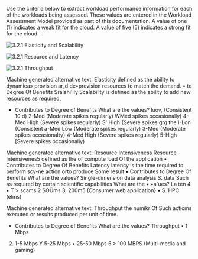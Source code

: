 Use the criteria below to extract workload performance information for each of the workloads being assessed.  These values are entered in the Workload Assessment Model provided as part of this documentation. A value of one (1) indicates a weak fit for the cloud.  A value of five (5) indicates a strong fit for the cloud.

![3.2.1 Elasticity and Scalability]()

![3.2.1 Resource and Latency]()

![3.2.1 Throughput]()

Machine generated alternative text:
Elasticity 
defined as the ability to dynamica» provision ar„d 
de•prcvision resources to match the demand. 
• to Degree Of Benefits 
Sralahi'ily 
Scalability is defined as the ability to add new resources as 
required, 
- Contributes to Degree of Benefits 
What are the values? 
luov, (Consistent 10 d) 
2-Med (Moderate spikes regularly) 
WMed spikes occasionally) 
4-Med High (Severe spikes regularly) 
S' High {Severe spikes 
grg the 
I-Lon (Consistent 
a-Med Low (Moderate spikes regularly) 
3-Med (Moderate spikes occasionalty} 
4-Med High {Severe spikes regularly) 
5-High [Severe spikes occasionally) 
 

Machine generated alternative text:
Resource Intensiveness 
Resource Intensivenes5 defined as the of compute 
load Of the application 
• Contributes to Degree Of Benefits 
Latency 
latency is the time required to perform scy-ne action orto 
produce Some result 
• Contributes to Degree Of Benefits 
What are the values? 
Single-dimension data analysis 
S. data Such as required by certain 
scientific capabilities 
What are the •.•a'ues? 
La ten 4 
• T > scams 
2 SOÜms 
3, 200m5 (Consumer web application} 
• S. HPC (elms) 
 

Machine generated alternative text:
Throughput 
the numikr Of Such acticms executed or results 
produced per unit of time. 
- Contributes to Degree of Benefits 
What are the values? 
Throughput 
• 1 Mbps 
2. 1-5 Mbps 
Y 5-25 Mbps 
• 25-50 Mbps 
5 > 100 MBPS (Multi-media and gaming) 
 
